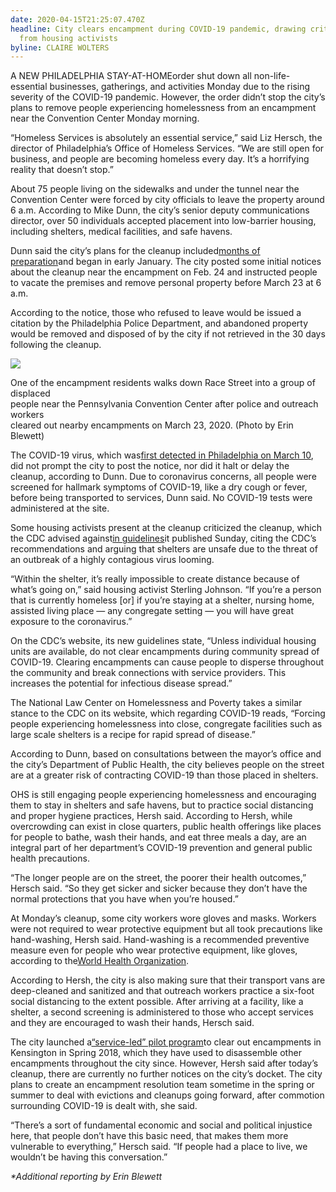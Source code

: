 ```yaml
---
date: 2020-04-15T21:25:07.470Z
headline: City clears encampment during COVID-19 pandemic, drawing criticism
  from housing activists
byline: CLAIRE WOLTERS
---
```

A NEW PHILADELPHIA STAY-AT-HOMEorder shut down all non-life-essential businesses, gatherings, and activities Monday due to the rising severity of the COVID-19 pandemic. However, the order didn’t stop the city’s plans to remove people experiencing homelessness from an encampment near the Convention Center Monday morning.

“Homeless Services is absolutely an essential service,” said Liz Hersch, the director of Philadelphia’s Office of Homeless Services. “We are still open for business, and people are becoming homeless every day. It’s a horrifying reality that doesn’t stop.”

About 75 people living on the sidewalks and under the tunnel near the Convention Center were forced by city officials to leave the property around 6 a.m. According to Mike Dunn, the city’s senior deputy communications director, over 50 individuals accepted placement into low-barrier housing, including shelters, medical facilities, and safe havens.

Dunn said the city’s plans for the cleanup included[months of preparation](https://billypenn.com/2020/01/05/as-philly-clears-homeless-encampments-convention-center-and-businesses-work-to-fund-permanent-housing/)and began in early January. The city posted some initial notices about the cleanup near the encampment on Feb. 24 and instructed people to vacate the premises and remove personal property before March 23 at 6 a.m.

According to the notice, those who refused to leave would be issued a citation by the Philadelphia Police Department, and abandoned property would be removed and disposed of by the city if not retrieved in the 30 days following the cleanup.

![](https://s3.amazonaws.com/kensington-voice/wp-content/uploads/2020/03/23215401/03-23-2020-Corona-Coverage-5.jpg)

One of the encampment residents walks down Race Street into a group of displaced\
people near the Pennsylvania Convention Center after police and outreach workers\
cleared out nearby encampments on March 23, 2020. (Photo by Erin Blewett)

The COVID-19 virus, which was[first detected in Philadelphia on March 10](https://www.phila.gov/2020-03-10-philadelphia-announces-first-case-of-covid-19-coronavirus/), did not prompt the city to post the notice, nor did it halt or delay the cleanup, according to Dunn. Due to coronavirus concerns, all people were screened for hallmark symptoms of COVID-19, like a dry cough or fever, before being transported to services, Dunn said. No COVID-19 tests were administered at the site.

Some housing activists present at the cleanup criticized the cleanup, which the CDC advised against[in guidelines](https://www.cdc.gov/coronavirus/2019-ncov/community/homeless-shelters/unsheltered-homelessness.html)it published Sunday, citing the CDC’s recommendations and arguing that shelters are unsafe due to the threat of an outbreak of a highly contagious virus looming.

“Within the shelter, it’s really impossible to create distance because of what’s going on,” said housing activist Sterling Johnson. “If you’re a person that is currently homeless \[or] if you’re staying at a shelter, nursing home, assisted living place — any congregate setting — you will have great exposure to the coronavirus.”

On the CDC’s website, its new guidelines state, “Unless individual housing units are available, do not clear encampments during community spread of COVID-19. Clearing encampments can cause people to disperse throughout the community and break connections with service providers. This increases the potential for infectious disease spread.”

The National Law Center on Homelessness and Poverty takes a similar stance to the CDC on its website, which regarding COVID-19 reads, “Forcing people experiencing homelessness into close, congregate facilities such as large scale shelters is a recipe for rapid spread of disease.”

According to Dunn, based on consultations between the mayor’s office and the city’s Department of Public Health, the city believes people on the street are at a greater risk of contracting COVID-19 than those placed in shelters.

OHS is still engaging people experiencing homelessness and encouraging them to stay in shelters and safe havens, but to practice social distancing and proper hygiene practices, Hersh said. According to Hersh, while overcrowding can exist in close quarters, public health offerings like places for people to bathe, wash their hands, and eat three meals a day, are an integral part of her department’s COVID-19 prevention and general public health precautions.

“The longer people are on the street, the poorer their health outcomes,” Hersch said. “So they get sicker and sicker because they don’t have the normal protections that you have when you’re housed.”

At Monday’s cleanup, some city workers wore gloves and masks. Workers were not required to wear protective equipment but all took precautions like hand-washing, Hersh said. Hand-washing is a recommended preventive measure even for people who wear protective equipment, like gloves, according to the[World Health Organization](https://www.ncbi.nlm.nih.gov/books/NBK144035/).

According to Hersh, the city is also making sure that their transport vans are deep-cleaned and sanitized and that outreach workers practice a six-foot social distancing to the extent possible. After arriving at a facility, like a shelter, a second screening is administered to those who accept services and they are encouraged to wash their hands, Hersch said.

The city launched a[“service-led” pilot program](https://www.phila.gov/2020-02-21-our-encampment-resolution-program-a-social-service-led-program/)to clear out encampments in Kensington in Spring 2018, which they have used to disassemble other encampments throughout the city since. However, Hersh said after today’s cleanup, there are currently no further notices on the city’s docket. The city plans to create an encampment resolution team sometime in the spring or summer to deal with evictions and cleanups going forward, after commotion surrounding COVID-19 is dealt with, she said.

“There’s a sort of fundamental economic and social and political injustice here, that people don’t have this basic need, that makes them more vulnerable to everything,” Hersch said. “If people had a place to live, we wouldn’t be having this conversation.”

*\*Additional reporting by Erin Blewett*